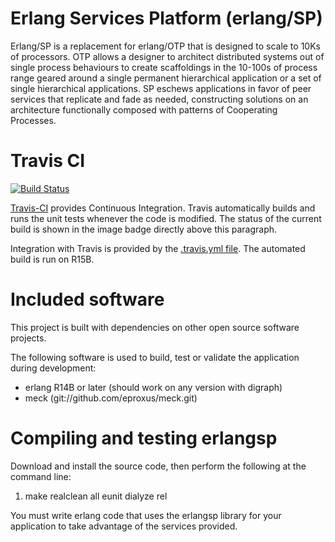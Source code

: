 Erlang Services Platform (erlang/SP)
==================================

Erlang/SP is a replacement for erlang/OTP that is designed to scale to 10Ks of processors. OTP allows a designer to architect distributed systems out of single process behaviours to create scaffoldings in the 10-100s of process range geared around a single permanent hierarchical application or a set of single hierarchical applications. SP eschews applications in favor of peer services that replicate and fade as needed, constructing solutions on an architecture functionally composed with patterns of Cooperating Processes.

Travis CI
=========

[![Build Status](http://travis-ci.org/duomark/erlangsp.png)](http://travis-ci.org/duomark/erlangsp])

[Travis-CI](http://about.travis-ci.org/) provides Continuous Integration. Travis automatically builds and runs the unit tests whenever the code is modified. The status of the current build is shown in the image badge directly above this paragraph.

Integration with Travis is provided by the [.travis.yml file](https://raw.github.com/duomark/erlangsp/master/.travis.yml). The automated build is run on R15B.

Included software
=================

This project is built with dependencies on other open source software projects.

The following software is used to build, test or validate the application during development:

  * erlang R14B or later (should work on any version with digraph)
  * meck (git://github.com/eproxus/meck.git)


Compiling and testing erlangsp
==============================

Download and install the source code, then perform the following at the command line:

  1. make realclean all eunit dialyze rel

You must write erlang code that uses the erlangsp library for your application to take advantage of the services provided.
